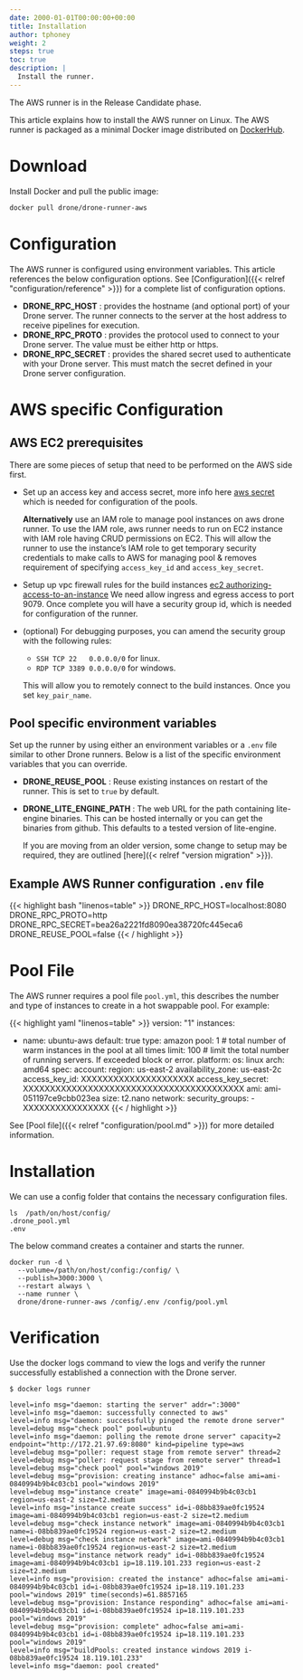 ```yaml
---
date: 2000-01-01T00:00:00+00:00
title: Installation
author: tphoney
weight: 2
steps: true
toc: true
description: |
  Install the runner.
---
```


<div class="alert">
The AWS runner is in the Release Candidate phase.
</div>

This article explains how to install the AWS runner on Linux. The AWS runner is packaged as a minimal Docker image distributed on [DockerHub](https://hub.docker.com/r/drone/drone-runner-aws).

# Download

Install Docker and pull the public image:

``` bash
docker pull drone/drone-runner-aws
```

# Configuration

The AWS runner is configured using environment variables. This article references the below configuration options. See [Configuration]({{< relref "configuration/reference" >}}) for a complete list of configuration options.

- __DRONE_RPC_HOST__
  : provides the hostname (and optional port) of your Drone server. The runner connects to the server at the host address to receive pipelines for execution.
- __DRONE_RPC_PROTO__
  : provides the protocol used to connect to your Drone server. The value must be either http or https.
- __DRONE_RPC_SECRET__
  : provides the shared secret used to authenticate with your Drone server. This must match the secret defined in your Drone server configuration.

# AWS specific Configuration

## AWS EC2 prerequisites

There are some pieces of setup that need to be performed on the AWS side first.

- Set up an access key and access secret, more info here [aws secret](https://docs.aws.amazon.com/IAM/latest/UserGuide/id_credentials_access-keys.html#Using_CreateAccessKey) which is needed for configuration of the pools.

  __Alternatively__ use an IAM role to manage pool instances on aws drone runner. To use the IAM role, aws runner needs to run on EC2 instance with IAM role having CRUD permissions on EC2. This will allow the runner to use the instance’s IAM role to get temporary security credentials to make calls to AWS for managing pool & removes requirement of specifying `access_key_id` and `access_key_secret`.
- Setup up vpc firewall rules for the build instances [ec2 authorizing-access-to-an-instance](https://docs.aws.amazon.com/AWSEC2/latest/UserGuide/authorizing-access-to-an-instance.html) We need allow ingress and egress access to port 9079. Once complete you will have a security group id, which is needed for configuration of the runner.
- (optional) For debugging purposes, you can amend the security group with the following rules:

  - `SSH TCP 22   0.0.0.0/0` for linux.
  - `RDP TCP 3389 0.0.0.0/0` for windows.

  This will allow you to remotely connect to the build instances. Once you set `key_pair_name`.

## Pool specific environment variables

Set up the runner by using either an environment variables or a `.env` file similar to other Drone runners. Below is a list of the specific environment variables that you can override.

- __DRONE_REUSE_POOL__
  : Reuse existing instances on restart of the runner. This is set to `true` by default.
- __DRONE_LITE_ENGINE_PATH__
  : The web URL for the path containing lite-engine binaries. This can be hosted internally or you can get the binaries from github. This defaults to a tested version of lite-engine.

  If you are moving from an older version, some change to setup may be required, they are outlined [here]({< relref "version migration" >}}).

## Example AWS Runner configuration `.env` file

{{< highlight bash "linenos=table" >}}
DRONE_RPC_HOST=localhost:8080
DRONE_RPC_PROTO=http
DRONE_RPC_SECRET=bea26a2221fd8090ea38720fc445eca6
DRONE_REUSE_POOL=false
{{< / highlight >}}

# Pool File

The AWS runner requires a pool file `pool.yml`, this describes the number and type of instances to create in a hot swappable pool. For example:

{{< highlight yaml "linenos=table" >}}
version: "1"
instances:
  - name: ubuntu-aws
    default: true
    type: amazon
    pool: 1    # total number of warm instances in the pool at all times
    limit: 100  # limit the total number of running servers. If exceeded block or error.
    platform:
      os: linux
      arch: amd64
    spec:
      account:
        region: us-east-2
        availability_zone: us-east-2c
        access_key_id: XXXXXXXXXXXXXXXXXXXXX
        access_key_secret: XXXXXXXXXXXXXXXXXXXXXXXXXXXXXXXXXXXXXXXXX
      ami: ami-051197ce9cbb023ea
      size: t2.nano
      network:
        security_groups:
          - XXXXXXXXXXXXXXXX
{{< / highlight >}}

See [Pool file]({{< relref "configuration/pool.md" >}}) for more detailed information.

# Installation

We can use a config folder that contains the necessary configuration files.

```
ls  /path/on/host/config/
.drone_pool.yml
.env
```

The below command creates a container and starts the runner.

```
docker run -d \
  --volume=/path/on/host/config:/config/ \
  --publish=3000:3000 \
  --restart always \
  --name runner \
  drone/drone-runner-aws /config/.env /config/pool.yml
```

# Verification

Use the docker logs command to view the logs and verify the runner successfully established a connection with the Drone server.

```
$ docker logs runner

level=info msg="daemon: starting the server" addr=":3000"
level=info msg="daemon: successfully connected to aws"
level=info msg="daemon: successfully pinged the remote drone server"
level=debug msg="check pool" pool=ubuntu
level=info msg="daemon: polling the remote drone server" capacity=2 endpoint="http://172.21.97.69:8080" kind=pipeline type=aws
level=debug msg="poller: request stage from remote server" thread=2
level=debug msg="poller: request stage from remote server" thread=1
level=debug msg="check pool" pool="windows 2019"
level=debug msg="provision: creating instance" adhoc=false ami=ami-0840994b9b4c03cb1 pool="windows 2019"
level=debug msg="instance create" image=ami-0840994b9b4c03cb1 region=us-east-2 size=t2.medium
level=info msg="instance create success" id=i-08bb839ae0fc19524 image=ami-0840994b9b4c03cb1 region=us-east-2 size=t2.medium
level=debug msg="check instance network" image=ami-0840994b9b4c03cb1 name=i-08bb839ae0fc19524 region=us-east-2 size=t2.medium
level=debug msg="check instance network" image=ami-0840994b9b4c03cb1 name=i-08bb839ae0fc19524 region=us-east-2 size=t2.medium
level=debug msg="instance network ready" id=i-08bb839ae0fc19524 image=ami-0840994b9b4c03cb1 ip=18.119.101.233 region=us-east-2 size=t2.medium
level=info msg="provision: created the instance" adhoc=false ami=ami-0840994b9b4c03cb1 id=i-08bb839ae0fc19524 ip=18.119.101.233 pool="windows 2019" time(seconds)=61.8857165
level=debug msg="provision: Instance responding" adhoc=false ami=ami-0840994b9b4c03cb1 id=i-08bb839ae0fc19524 ip=18.119.101.233 pool="windows 2019"
level=debug msg="provision: complete" adhoc=false ami=ami-0840994b9b4c03cb1 id=i-08bb839ae0fc19524 ip=18.119.101.233 pool="windows 2019"
level=info msg="buildPools: created instance windows 2019 i-08bb839ae0fc19524 18.119.101.233"
level=info msg="daemon: pool created"
```
